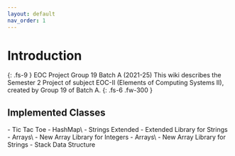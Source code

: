```yaml
---
layout: default
nav_order: 1
---
```

# Introduction
{: .fs-9 }
EOC Project Group 19 Batch A (2021-25)
This wiki describes the Semester 2 Project of subject EOC-II (Elements of Computing Systems II), created by Group 19 of Batch A. 
{: .fs-6 .fw-300 }

## Implemented Classes
<div class="code-example" markdown="1">
- Tic Tac Toe
- HashMap\<Integer\>
- Strings Extended - Extended Library for Strings
- Arrays\<Integer\> - New Array Library for Integers
- Arrays\<String\> - New Array Library for Strings
- Stack Data Structure
</div>
